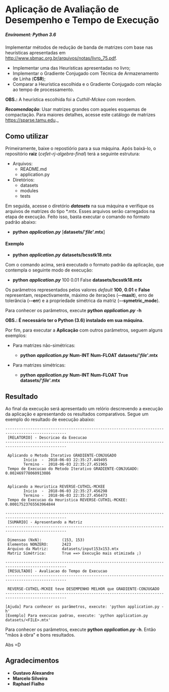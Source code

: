 
# Aplicação de Avaliação de Desempenho e Tempo de Execução

##### Enviroment: Python 3.6

Implementar métodos de redução de banda de matrizes com base nas heurísticas apresentadas em
http://www.sbmac.org.br/arquivos/notas/livro_75.pdf.

* Implementar uma das Heurísticas apresentadas no livro;
* Implementar o Gradiente Conjugado com Técnica de Armazenamento de Linha (**CSR**);
* Comparar a Heurística escolhida e o Gradiente Conjugado com relação ao tempo de processamento.

**OBS.:** A heurística escolhida foi a _Cuthill-Mckee_ com reordem. 

_**Recomendação**_: Usar matrizes grandes com aqueles esquemas de compactação. Para maiores detalhes, acesse este catálogo de matrizes https://sparse.tamu.edu._


## Como utilizar

Primeiramente, baixe o repostiório para a sua máquina.
Após baixá-lo, o repositório **raiz** (_cefet-rj-algebra-final_) terá a seguinte estrutura:

* Arquivos:
    * README.md
    * application.py
* Diretórios:
    * datasets
    * modules
    * tests

Em seguida, acesse o diretório **_datasets_** na sua máquina e verifique os arquivos de matrizes do tipo *.mtx. Esses arquivos serão carregados na etapa de execução. Feito isso, basta executar o comando no formato padrão abaixo:

* **python** _**application.py**_ [**datasets/'_file_'.mtx**]

#### Exemplo

* **python** _**application.py**_ **datasets/bcsstk18.mtx**

Com o comando acima, será executado o formato padrão da aplicação, que contempla o seguinte modo de execução:

* **python** _**application.py**_ 100 0.01 False **datasets/bcsstk18.mtx**

Os parâmetros representados pelos valores _default_ **100**, **0.01** e **False** representam, respectivamente, máximo de iterações (**--maxit**),
erro de tolerância (**--err**) e a propriedade simétrica da matriz (**--symetric_mode**).

Para conhecer os parâmetros, execute **python** _**application.py**_ **-h**

**OBS.: É necessário ter o Python (3.6) instalado em sua máquina.**

Por fim, para executar a **Aplicação** com outros parâmetros, seguem alguns exemplos:

* Para matrizes não-simétricas:
    * **python** _**application.py**_ **Num-INT** **Num-FLOAT** **datasets/'_file_'.mtx**

* Para matrizes simétricas:
    * **python** _**application.py**_ **Num-INT** **Num-FLOAT** **True** **datasets/'_file_'.mtx**

## Resultado

Ao final da execução será apresentado um relório descrevendo a execução da aplicação e apresentando os resultados comparativos. Segue um exemplo do resultado de execução abaixo:

```shell
-------------------------------------------------------------------------------------------------
 [RELATORIO] - Descricao da Execucao
-------------------------------------------------------------------------------------------------

 Aplicando o Metodo Iterativo GRADIENTE-CONJUGADO
        Inicio  -  2018-06-03 22:35:27.449495
        Termino -  2018-06-03 22:35:27.451965
 Tempo de Execucao do Metodo Iterativo GRADIENTE-CONJUGADO:  0.002469778060913086


 Aplicando a Heuristica REVERSE-CUTHIL-MCKEE
        Inicio  -  2018-06-03 22:35:27.456298
        Termino -  2018-06-03 22:35:27.456473
 Tempo de Execucao da Heuristica REVERSE-CUTHIL-MCKEE:  0.00017523765563964844
```

```shell
-------------------------------------------------------------------------------------------------
 [SUMARIO] - Apresentando a Matriz
-------------------------------------------------------------------------------------------------

 Dimensao (NxN):         (153, 153)
 Elementos NONZERO:      2423
 Arquivo da Matriz:      datasets/input153x153.mtx
 Matriz Simétrica:       True ==> Execução mais otimizada ;)
```

```shell
-------------------------------------------------------------------------------------------------
 [RESULTADO] - Avaliacao do Tempo de Execucao
-------------------------------------------------------------------------------------------------

 REVERSE-CUTHIL-MCKEE teve DESEMPENHO MELHOR que GRADIENTE-CONJUGADO
-------------------------------------------------------------------------------------------------

[Ajuda] Para conhecer os parâmetros, execute: 'python application.py -h'
[Exemplo] Para execucao padrao, execute: 'python application.py datasets/<FILE>.mtx'
```

Para conhecer os parâmetros, execute **python** _**application.py**_ **-h**.
Então "mãos à obra" e bons resultados.

Abs =D


## Agradecimentos
 
* **Gustavo Alexandre**
* **Marcelo Silveira**
* **Raphael Fialho**

